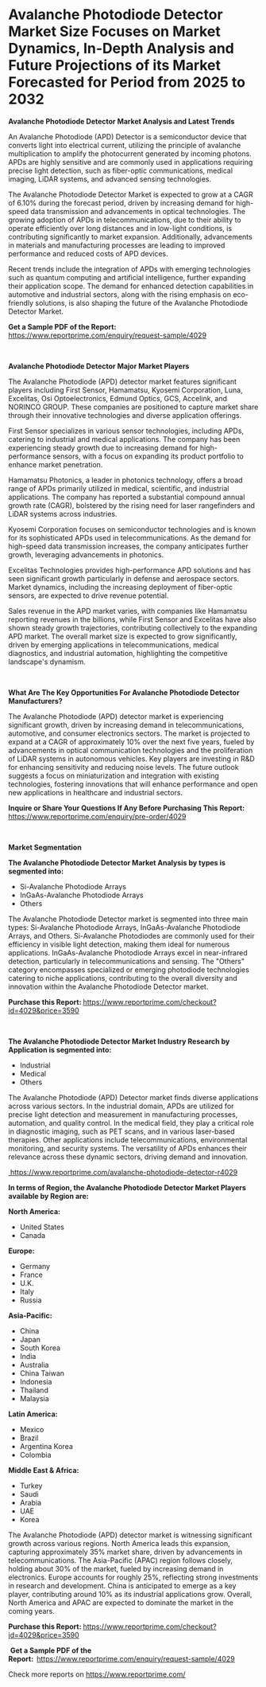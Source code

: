 <p><h1>Avalanche Photodiode Detector Market Size Focuses on Market Dynamics, In-Depth Analysis and Future Projections of its Market Forecasted for Period from 2025 to 2032</h1></p><p><strong>Avalanche Photodiode Detector Market Analysis and Latest Trends</strong></p>
<p><p>An Avalanche Photodiode (APD) Detector is a semiconductor device that converts light into electrical current, utilizing the principle of avalanche multiplication to amplify the photocurrent generated by incoming photons. APDs are highly sensitive and are commonly used in applications requiring precise light detection, such as fiber-optic communications, medical imaging, LiDAR systems, and advanced sensing technologies.</p><p>The Avalanche Photodiode Detector Market is expected to grow at a CAGR of 6.10% during the forecast period, driven by increasing demand for high-speed data transmission and advancements in optical technologies. The growing adoption of APDs in telecommunications, due to their ability to operate efficiently over long distances and in low-light conditions, is contributing significantly to market expansion. Additionally, advancements in materials and manufacturing processes are leading to improved performance and reduced costs of APD devices.</p><p>Recent trends include the integration of APDs with emerging technologies such as quantum computing and artificial intelligence, further expanding their application scope. The demand for enhanced detection capabilities in automotive and industrial sectors, along with the rising emphasis on eco-friendly solutions, is also shaping the future of the Avalanche Photodiode Detector Market.</p></p>
<p><strong>Get a Sample PDF of the Report:&nbsp;</strong> <a href="https://www.reportprime.com/enquiry/request-sample/4029?utm_campaign=3582&utm_medium=2&utm_source=Github&utm_content=ia&utm_term=18032025&utm_id=avalanche-photodiode-detector">https://www.reportprime.com/enquiry/request-sample/4029</a></p>
<p>&nbsp;</p>
<p><strong>Avalanche Photodiode Detector Major Market Players</strong></p>
<p><p>The Avalanche Photodiode (APD) detector market features significant players including First Sensor, Hamamatsu, Kyosemi Corporation, Luna, Excelitas, Osi Optoelectronics, Edmund Optics, GCS, Accelink, and NORINCO GROUP. These companies are positioned to capture market share through their innovative technologies and diverse application offerings.</p><p>First Sensor specializes in various sensor technologies, including APDs, catering to industrial and medical applications. The company has been experiencing steady growth due to increasing demand for high-performance sensors, with a focus on expanding its product portfolio to enhance market penetration.</p><p>Hamamatsu Photonics, a leader in photonics technology, offers a broad range of APDs primarily utilized in medical, scientific, and industrial applications. The company has reported a substantial compound annual growth rate (CAGR), bolstered by the rising need for laser rangefinders and LiDAR systems across industries.</p><p>Kyosemi Corporation focuses on semiconductor technologies and is known for its sophisticated APDs used in telecommunications. As the demand for high-speed data transmission increases, the company anticipates further growth, leveraging advancements in photonics.</p><p>Excelitas Technologies provides high-performance APD solutions and has seen significant growth particularly in defense and aerospace sectors. Market dynamics, including the increasing deployment of fiber-optic sensors, are expected to drive revenue potential.</p><p>Sales revenue in the APD market varies, with companies like Hamamatsu reporting revenues in the billions, while First Sensor and Excelitas have also shown steady growth trajectories, contributing collectively to the expanding APD market. The overall market size is expected to grow significantly, driven by emerging applications in telecommunications, medical diagnostics, and industrial automation, highlighting the competitive landscape's dynamism.</p></p>
<p>&nbsp;</p>
<p><strong>What Are The Key Opportunities For Avalanche Photodiode Detector Manufacturers?</strong></p>
<p><p>The Avalanche Photodiode (APD) detector market is experiencing significant growth, driven by increasing demand in telecommunications, automotive, and consumer electronics sectors. The market is projected to expand at a CAGR of approximately 10% over the next five years, fueled by advancements in optical communication technologies and the proliferation of LiDAR systems in autonomous vehicles. Key players are investing in R&D for enhancing sensitivity and reducing noise levels. The future outlook suggests a focus on miniaturization and integration with existing technologies, fostering innovations that will enhance performance and open new applications in healthcare and industrial sectors.</p></p>
<p><strong>Inquire or Share Your Questions If Any Before Purchasing This Report:</strong> <a href="https://www.reportprime.com/enquiry/pre-order/4029?utm_campaign=3582&utm_medium=2&utm_source=Github&utm_content=ia&utm_term=18032025&utm_id=avalanche-photodiode-detector">https://www.reportprime.com/enquiry/pre-order/4029</a></p>
<p>&nbsp;</p>
<p><strong>Market Segmentation</strong></p>
<p><strong>The Avalanche Photodiode Detector Market Analysis by types is segmented into:</strong></p>
<p><ul><li>Si-Avalanche Photodiode Arrays</li><li>InGaAs-Avalanche Photodiode Arrays</li><li>Others</li></ul></p>
<p><p>The Avalanche Photodiode Detector market is segmented into three main types: Si-Avalanche Photodiode Arrays, InGaAs-Avalanche Photodiode Arrays, and Others. Si-Avalanche Photodiodes are commonly used for their efficiency in visible light detection, making them ideal for numerous applications. InGaAs-Avalanche Photodiode Arrays excel in near-infrared detection, particularly in telecommunications and sensing. The "Others" category encompasses specialized or emerging photodiode technologies catering to niche applications, contributing to the overall diversity and innovation within the Avalanche Photodiode Detector market.</p></p>
<p><strong>Purchase this Report:&nbsp;</strong><a href="https://www.reportprime.com/checkout?id=4029&price=3590&utm_campaign=3582&utm_medium=2&utm_source=Github&utm_content=ia&utm_term=18032025&utm_id=avalanche-photodiode-detector">https://www.reportprime.com/checkout?id=4029&price=3590</a></p>
<p>&nbsp;</p>
<p><strong>The Avalanche Photodiode Detector Market Industry Research by Application is segmented into:</strong></p>
<p><ul><li>Industrial</li><li>Medical</li><li>Others</li></ul></p>
<p><p>The Avalanche Photodiode (APD) Detector market finds diverse applications across various sectors. In the industrial domain, APDs are utilized for precise light detection and measurement in manufacturing processes, automation, and quality control. In the medical field, they play a critical role in diagnostic imaging, such as PET scans, and in various laser-based therapies. Other applications include telecommunications, environmental monitoring, and security systems. The versatility of APDs enhances their relevance across these dynamic sectors, driving demand and innovation.</p></p>
<p><a href="https://www.reportprime.com/avalanche-photodiode-detector-r4029?utm_campaign=3582&utm_medium=2&utm_source=Github&utm_content=ia&utm_term=18032025&utm_id=avalanche-photodiode-detector">&nbsp;https://www.reportprime.com/avalanche-photodiode-detector-r4029</a></p>
<p><strong>In terms of Region, the Avalanche Photodiode Detector Market Players available by Region are:</strong></p>
<p>
    <p> <strong> North America: </strong>
        <ul>
            <li>United States</li>
            <li>Canada</li>
        </ul>
        </p> 
    <p> <strong> Europe: </strong>
        <ul>
            <li>Germany</li>
            <li>France</li>
            <li>U.K.</li>
            <li>Italy</li>
            <li>Russia</li>
        </ul>
        </p> 
    <p> <strong> Asia-Pacific: </strong>
        <ul>
            <li>China</li>
            <li>Japan</li>
            <li>South Korea</li>
            <li>India</li>
            <li>Australia</li>
            <li>China Taiwan</li>
            <li>Indonesia</li>
            <li>Thailand</li>
            <li>Malaysia</li>
        </ul>
        </p> 
    <p> <strong> Latin America: </strong>
        <ul>
            <li>Mexico</li>
            <li>Brazil</li>
            <li>Argentina Korea</li>
            <li>Colombia</li>
        </ul>
        </p> 
    <p> <strong> Middle East & Africa: </strong>
        <ul>
            <li>Turkey</li>
            <li>Saudi</li>
            <li>Arabia</li>
            <li>UAE</li>
            <li>Korea</li>
        </ul>
    </p>
    </p>
<p><p>The Avalanche Photodiode (APD) detector market is witnessing significant growth across various regions. North America leads this expansion, capturing approximately 35% market share, driven by advancements in telecommunications. The Asia-Pacific (APAC) region follows closely, holding about 30% of the market, fueled by increasing demand in electronics. Europe accounts for roughly 25%, reflecting strong investments in research and development. China is anticipated to emerge as a key player, contributing around 10% as its industrial applications grow. Overall, North America and APAC are expected to dominate the market in the coming years.</p></p>
<p><strong>Purchase this Report: </strong><a href="https://www.reportprime.com/checkout?id=4029&price=3590&utm_campaign=3582&utm_medium=2&utm_source=Github&utm_content=ia&utm_term=18032025&utm_id=avalanche-photodiode-detector">https://www.reportprime.com/checkout?id=4029&price=3590</a></p>
<p>&nbsp;<strong>Get a Sample PDF of the Report:&nbsp;&nbsp;</strong><a href="https://www.reportprime.com/enquiry/request-sample/4029?utm_campaign=3582&utm_medium=2&utm_source=Github&utm_content=ia&utm_term=18032025&utm_id=avalanche-photodiode-detector">https://www.reportprime.com/enquiry/request-sample/4029</a></p>
<p><strong></strong></p>
<p>Check more reports on <a href="https://www.reportprime.com/?utm_campaign=3582&utm_medium=2&utm_source=Github&utm_content=ia&utm_term=18032025&utm_id=avalanche-photodiode-detector">https://www.reportprime.com/</a></p>